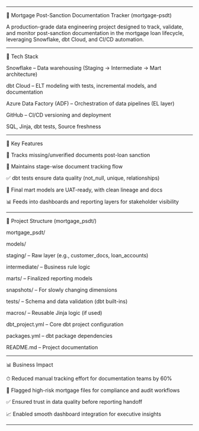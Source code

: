 
---

🏦 Mortgage Post-Sanction Documentation Tracker (mortgage-psdt)

A production-grade data engineering project designed to track, validate, and monitor post-sanction documentation in the mortgage loan lifecycle, leveraging Snowflake, dbt Cloud, and CI/CD automation.


---

🔧 Tech Stack

Snowflake – Data warehousing (Staging → Intermediate → Mart architecture)

dbt Cloud – ELT modeling with tests, incremental models, and documentation

Azure Data Factory (ADF) – Orchestration of data pipelines (EL layer)

GitHub – CI/CD versioning and deployment

SQL, Jinja, dbt tests, Source freshness



---

🧩 Key Features

📌 Tracks missing/unverified documents post-loan sanction

🔄 Maintains stage-wise document tracking flow

✅ dbt tests ensure data quality (not_null, unique, relationships)

🧪 Final mart models are UAT-ready, with clean lineage and docs

📊 Feeds into dashboards and reporting layers for stakeholder visibility



---

📁 Project Structure (mortgage_psdt/)

mortgage_psdt/

models/

staging/ – Raw layer (e.g., customer_docs, loan_accounts)

intermediate/ – Business rule logic

marts/ – Finalized reporting models


snapshots/ – For slowly changing dimensions

tests/ – Schema and data validation (dbt built-ins)

macros/ – Reusable Jinja logic (if used)

dbt_project.yml – Core dbt project configuration

packages.yml – dbt package dependencies

README.md – Project documentation




---

📊 Business Impact

⏱ Reduced manual tracking effort for documentation teams by 60%

🚨 Flagged high-risk mortgage files for compliance and audit workflows

✅ Ensured trust in data quality before reporting handoff

📈 Enabled smooth dashboard integration for executive insights



---
